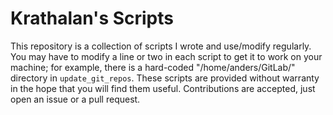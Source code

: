 # Krathalan's Scripts
This repository is a collection of scripts I wrote and use/modify regularly. You may have to modify a line or two in each script to get it to work on your machine; for example, there is a hard-coded "/home/anders/GitLab/" directory in `update_git_repos`. These scripts are provided without warranty in the hope that you will find them useful. Contributions are accepted, just open an issue or a pull request.